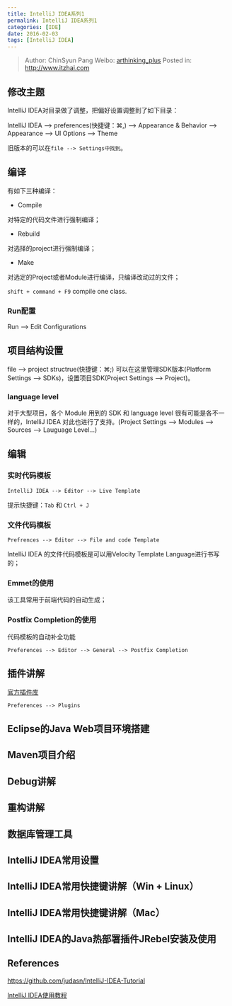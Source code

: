 ```yaml
---
title: IntelliJ IDEA系列1
permalink: IntelliJ IDEA系列1
categories: [IDE]
date: 2016-02-03
tags: [IntelliJ IDEA]
---
```


> Author: ChinSyun Pang
> Weibo: [arthinking_plus](http://weibo.com/arthinkingplus)
> Posted in: http://www.itzhai.com

## 修改主题

IntelliJ IDEA对目录做了调整，把偏好设置调整到了如下目录：

IntelliJ IDEA --> preferences(快捷键：⌘,) --> Appearance & Behavior --> Appearance --> UI Options --> Theme

旧版本的可以在`file --> Settings中找到`。

## 编译
有如下三种编译：

* Compile

对特定的代码文件进行强制编译；

* Rebuild

对选择的project进行强制编译；

* Make


对选定的Project或者Module进行编译，只编译改动过的文件；

`shift + command + F9`  compile one class.

### Run配置
Run --> Edit Configurations


## 项目结构设置
file --> project structrue(快捷键：⌘;)
可以在这里管理SDK版本(Platform Settings --> SDKs)，设置项目SDK(Project Settings --> Project)。

### language level
对于大型项目，各个 Module 用到的 SDK 和 language level 很有可能是各不一样的，IntelliJ IDEA 对此也进行了支持。(Project Settings --> Modules --> Sources --> Lauguage Level...)

## 编辑
### 实时代码模板
```
IntelliJ IDEA --> Editor --> Live Template
```

提示快捷键：`Tab` 和 `Ctrl + J`

### 文件代码模板
```
Prefrences --> Editor --> File and code Template
```

IntelliJ IDEA 的文件代码模板是可以用Velocity Template Language进行书写的；

### Emmet的使用
该工具常用于前端代码的自动生成；

### Postfix Completion的使用

代码模板的自动补全功能

```
Preferences --> Editor --> General --> Postfix Completion
```

## 插件讲解
[官方插件库](https://plugins.jetbrains.com/)
```
Preferences --> Plugins
```

## Eclipse的Java Web项目环境搭建

## Maven项目介绍

## Debug讲解

## 重构讲解

## 数据库管理工具

## IntelliJ IDEA常用设置

## IntelliJ IDEA常用快捷键讲解（Win + Linux）

## IntelliJ IDEA常用快捷键讲解（Mac）

## IntelliJ IDEA的Java热部署插件JRebel安装及使用

## References

https://github.com/judasn/IntelliJ-IDEA-Tutorial

[IntelliJ IDEA使用教程](http://wiki.jikexueyuan.com/project/intellij-idea-tutorial/)




